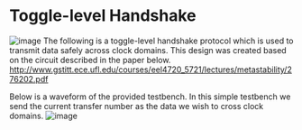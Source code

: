 # Toggle-level Handshake
![image](https://user-images.githubusercontent.com/30327564/207420060-4d6913ec-c797-4edf-8612-0dcf48dbc16e.png)
The following is a toggle-level handshake protocol which is used to transmit data safely across clock domains. This design was created based on the circuit described in the paper below.
http://www.gstitt.ece.ufl.edu/courses/eel4720_5721/lectures/metastability/276202.pdf

Below is a waveform of the provided testbench. In this simple testbench we send the current transfer number as the data we wish to cross clock domains.
![image](https://user-images.githubusercontent.com/30327564/207421357-01d4a4bc-b5be-43e9-a88b-9765a5e54e42.png)


